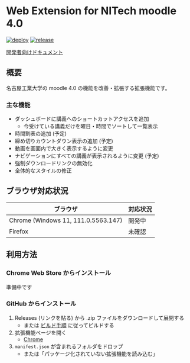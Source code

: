 # Web Extension for NITech moodle 4.0

[![deploy](https://github.com/nitech-create/nitech-moodle-extension-40a/actions/workflows/deploy.yml/badge.svg)](https://github.com/nitech-create/nitech-moodle-extension-40a/actions/workflows/deploy.yml)
[![release](https://img.shields.io/github/v/release/nitech-create/nitech-moodle-extension-40a?include_prereleases)](https://github.com/nitech-create/nitech-moodle-extension-40a/releases/latest)

[開発者向けドキュメント](./readme.dev.md)

## 概要

名古屋工業大学の moodle 4.0 の機能を改善・拡張する拡張機能です。

### 主な機能

- ダッシュボードに講義へのショートカットアクセスを追加
  - 今受けている講義だけを曜日・時間でソートして一覧表示
- 時間割表の追加 (予定)
- 締め切りカウントダウン表示の追加 (予定)
- 動画を画面内で大きく表示するように変更
- ナビゲーションにすべての講義が表示されるように変更 (予定)
- 強制ダウンロードリンクの無効化
- 全体的なスタイルの修正

## ブラウザ対応状況

|              ブラウザ               | 対応状況 |
| ----------------------------------- | -------- |
| Chrome (Windows 11, 111.0.5563.147) | 開発中   |
| Firefox                             | 未確認   |

## 利用方法

### Chrome Web Store からインストール

準備中です

### GitHub からインストール

1. Releases (リンクを貼る) から .zip ファイルをダウンロードして展開する
    - または [ビルド手順](./readme.dev.md) に従ってビルドする
2. 拡張機能ページを開く
    - [Chrome](chrome://extensions)
3. `manifest.json` が含まれるフォルダをドロップ
    - または「パッケージ化されていない拡張機能を読み込む」
